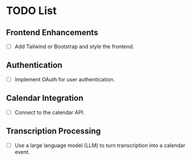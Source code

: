 # TODO List

## Frontend Enhancements
- [ ] Add Tailwind or Bootstrap and style the frontend.

## Authentication
- [ ] Implement OAuth for user authentication.

## Calendar Integration
- [ ] Connect to the calendar API.

## Transcription Processing
- [ ] Use a large language model (LLM) to turn transcription into a calendar event.
